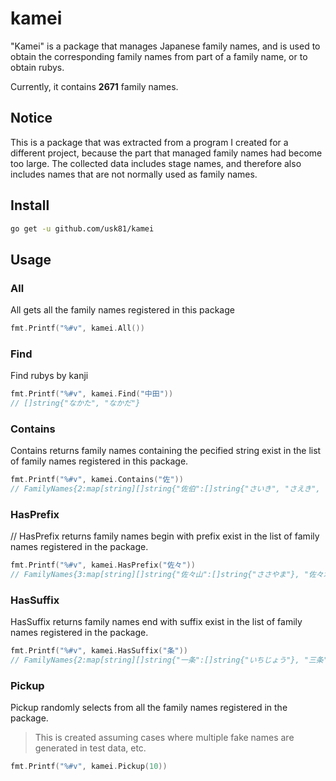 # kamei

"Kamei" is a package that manages Japanese family names, and is used to obtain the corresponding family names from part of a family name, or to obtain rubys.

Currently, it contains **2671** family names.

## Notice

This is a package that was extracted from a program I created for a different project, because the part that managed family names had become too large.
The collected data includes stage names, and therefore also includes names that are not normally used as family names.


## Install

```sh
go get -u github.com/usk81/kamei
```

## Usage

### All

All gets all the family names registered in this package

```Go
fmt.Printf("%#v", kamei.All())
```

### Find

Find rubys by kanji

```Go
fmt.Printf("%#v", kamei.Find("中田"))
// []string{"なかた", "なかだ"}
```

### Contains

Contains returns family names containing the pecified string exist in the list of family names registered in this package.

```Go
fmt.Printf("%#v", kamei.Contains("佐"))
// FamilyNames{2:map[string][]string{"佐伯":[]string{"さいき", "さえき", "さはく", "さへき"}, "佐倉":[]string{"さくら", "さのくら"}, "佐原":[]string{"さはら", "さわら"}, "佐山":[]string{"さやま"}, "佐川":[]string{"さかわ", "さがわ"}, "佐田":[]string{"さた", "さだ"}, "佐藤":[]string{"さとう"}, "佐賀":[]string{"さか", "さが"}, "佐野":[]string{"さの"}}, 3:map[string][]string{"亜佐倉":[]string{"あさくら"}, "佐々山":[]string{"ささやま"}, "佐々木":[]string{"ささき"}, "佐久間":[]string{"さくま"}, "宇佐美":[]string{"うさみ"}}}
```

### HasPrefix 

// HasPrefix returns family names begin with prefix exist in the list of family names registered in the package.

```Go
fmt.Printf("%#v", kamei.HasPrefix("佐々"))
// FamilyNames{3:map[string][]string{"佐々山":[]string{"ささやま"}, "佐々木":[]string{"ささき"}}}
```

### HasSuffix

HasSuffix returns family names end with suffix exist in the list of family names registered in the package.

```Go
fmt.Printf("%#v", kamei.HasSuffix("条"))
// FamilyNames{2:map[string][]string{"一条":[]string{"いちじょう"}, "三条":[]string{"さんじょう"}, "上条":[]string{"うえじょう", "かみしょう", "かみじょう", "じょうじょう"}, "九条":[]string{"くじょう"}, "五条":[]string{"ごじょう"}, "北条":[]string{"ほじょう", "きたじょう", "ほうしょう", "ほうじょう", "ほくじゅう", "ほくじょう"}, "南条":[]string{"なんじょう"}, "斉条":[]string{"さいじょう"}, "斎条":[]string{"さいじょう"}, "新条":[]string{"しんじょう"}, "東条":[]string{"とうじょう"}, "西条":[]string{"さいじょう", "にしじょう"}, "齊条":[]string{"さいじょう"}, "齋条":[]string{"さいじょう"}}, 3:map[string][]string{"東十条":[]string{"ひがしじゅうじょう"}}}
```

### Pickup

Pickup randomly selects from all the family names registered in the package.

> This is created assuming cases where multiple fake names are generated in test data, etc.

```Go
fmt.Printf("%#v", kamei.Pickup(10))
```
